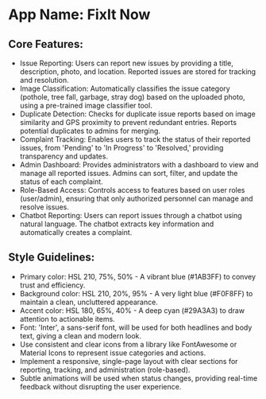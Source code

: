 # **App Name**: FixIt Now

## Core Features:

- Issue Reporting: Users can report new issues by providing a title, description, photo, and location. Reported issues are stored for tracking and resolution.
- Image Classification: Automatically classifies the issue category (pothole, tree fall, garbage, stray dog) based on the uploaded photo, using a pre-trained image classifier tool.
- Duplicate Detection: Checks for duplicate issue reports based on image similarity and GPS proximity to prevent redundant entries. Reports potential duplicates to admins for merging.
- Complaint Tracking: Enables users to track the status of their reported issues, from 'Pending' to 'In Progress' to 'Resolved,' providing transparency and updates.
- Admin Dashboard: Provides administrators with a dashboard to view and manage all reported issues. Admins can sort, filter, and update the status of each complaint.
- Role-Based Access: Controls access to features based on user roles (user/admin), ensuring that only authorized personnel can manage and resolve issues.
- Chatbot Reporting: Users can report issues through a chatbot using natural language. The chatbot extracts key information and automatically creates a complaint.

## Style Guidelines:

- Primary color: HSL 210, 75%, 50% - A vibrant blue (#1AB3FF) to convey trust and efficiency.
- Background color: HSL 210, 20%, 95% - A very light blue (#F0F8FF) to maintain a clean, uncluttered appearance.
- Accent color: HSL 180, 65%, 40% - A deep cyan (#29A3A3) to draw attention to actionable items.
- Font: 'Inter', a sans-serif font, will be used for both headlines and body text, giving a clean and modern look. 
- Use consistent and clear icons from a library like FontAwesome or Material Icons to represent issue categories and actions.
- Implement a responsive, single-page layout with clear sections for reporting, tracking, and administration (role-based).
- Subtle animations will be used when status changes, providing real-time feedback without disrupting the user experience.